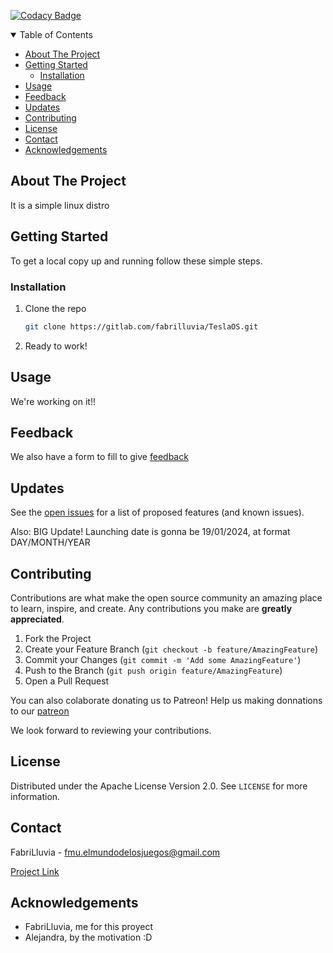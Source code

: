 [![Codacy Badge](https://app.codacy.com/project/badge/Grade/a73eda5c5c164bb0bb46f5c6d4470f82)](https://app.codacy.com/gh/FabriLluvia/Linux-TeslaOS/dashboard?utm_source=gh&utm_medium=referral&utm_content=&utm_campaign=Badge_grade)

<details open="open">
  <summary>Table of Contents</summary>
  <ul>
    <li><a href="#about-the-project">About The Project</a></li>
    <li>
      <a href="#getting-started">Getting Started</a>
      <ul>
        <li><a href="#installation">Installation</a></li>
      </ul>
    </li>
    <li><a href="#usage">Usage</a></li>
    <li><a href="#feedback">Feedback</a></li>
    <li><a href="#updates">Updates</a></li>
    <li><a href="#contributing">Contributing</a></li>
    <li><a href="#license">License</a></li>
    <li><a href="#contact">Contact</a></li>
    <li><a href="#acknowledgements">Acknowledgements</a></li>
  </ul>
</details>





<!-- ABOUT THE PROJECT -->
## About The Project

It is a simple linux distro

<!-- GETTING STARTED -->
## Getting Started

To get a local copy up and running follow these simple steps.

### Installation

1. Clone the repo
   ```sh
   git clone https://gitlab.com/fabrilluvia/TeslaOS.git

   ```
2. Ready to work!


<!-- USAGE EXAMPLES -->
## Usage

We're working on it!!

## Feedback

We also have a form to fill to give [feedback](https://forms.gle/VRVUJ2GePC5YFnwR6)



<!-- Updates -->
## Updates

See the [open issues](https://gitlab.com/fabrilluvia/TeslaOS/-/issues) for a list of proposed features (and known issues).

Also: BIG Update!
Launching date is gonna be 19/01/2024, at format DAY/MONTH/YEAR



<!-- CONTRIBUTING -->
## Contributing

Contributions are what make the open source community an amazing place to learn, inspire, and create. Any contributions you make are **greatly appreciated**.

1. Fork the Project
2. Create your Feature Branch (`git checkout -b feature/AmazingFeature`)
3. Commit your Changes (`git commit -m 'Add some AmazingFeature'`)
4. Push to the Branch (`git push origin feature/AmazingFeature`)
5. Open a Pull Request

You can also colaborate donating us to Patreon! 
Help us making donnations to our [patreon](https://patreon.com/user?u=56529246&utm_medium=clipboard_copy&utm_source=copyLink&utm_campaign=creatorshare_creator&utm_content=join_link)



We look forward to reviewing your contributions.




<!-- LICENSE -->
## License

Distributed under the Apache License Version 2.0. See `LICENSE` for more information.



<!-- CONTACT -->
## Contact

FabriLluvia - fmu.elmundodelosjuegos@gmail.com

[Project Link](https://github.com/fabrilluvia/Linux-TeslaOS)



<!-- ACKNOWLEDGEMENTS -->
## Acknowledgements

* FabriLluvia, me for this proyect
* Alejandra, by the motivation :D

